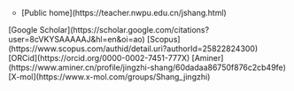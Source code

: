 <ul type="circle"><li>[Public home](https://teacher.nwpu.edu.cn/jshang.html)</li></ul> [Google Scholar](https://scholar.google.com/citations?user=8cVKYSAAAAAJ&hl=en&oi=ao) [Scopus](https://www.scopus.com/authid/detail.uri?authorId=25822824300) [ORCid](https://orcid.org/0000-0002-7451-777X) [Aminer](https://www.aminer.cn/profile/jingzhi-shang/60dadaa86750f876c2cb49fe) [X-mol](https://www.x-mol.com/groups/Shang_jingzhi)
